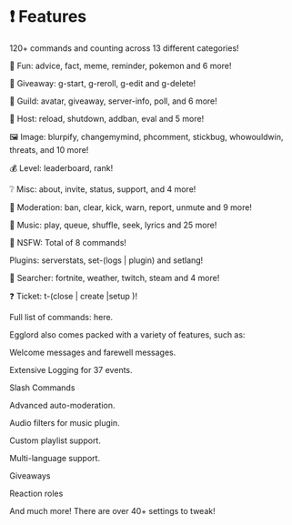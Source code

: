 # ❗ Features
120+ commands and counting across 13 different categories!

🎉 Fun: advice, fact, meme, reminder, pokemon and 6 more!

🎁 Giveaway: g-start, g-reroll, g-edit and g-delete!

💬 Guild: avatar, giveaway, server-info, poll, and 6 more!

👑 Host: reload, shutdown, addban, eval and 5 more!

🖼 Image: blurpify, changemymind, phcomment, stickbug, whowouldwin, threats, and 10 more!

💰 Level: leaderboard, rank!

❔ Misc: about, invite, status, support, and 4 more!

🚓 Moderation: ban, clear, kick, warn, report, unmute and 9 more!

🎵 Music: play, queue, shuffle, seek, lyrics and 25 more!

🔞 NSFW: Total of 8 commands!

Plugins: serverstats, set-(logs | plugin) and setlang!

🔎 Searcher: fortnite, weather, twitch, steam and 4 more!

❓ Ticket: t-(close | create |setup )!

Full list of commands: here.

Egglord also comes packed with a variety of features, such as:

Welcome messages and farewell messages.

Extensive Logging for 37 events.

Slash Commands

Advanced auto-moderation.

Audio filters for music plugin.

Custom playlist support.

Multi-language support.

Giveaways

Reaction roles

And much more! There are over 40+ settings to tweak!
